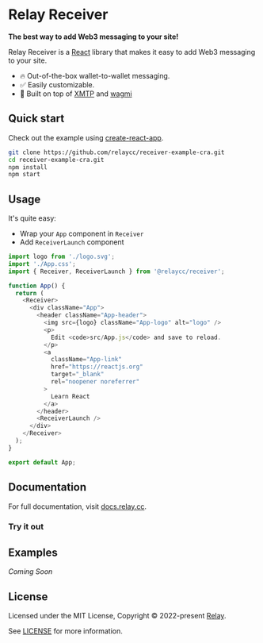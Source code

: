 # Relay Receiver

**The best way to add Web3 messaging to your site!**

Relay Receiver is a [React](https://reactjs.org/) library that makes it easy to
add Web3 messaging to your site.

- 🔥 Out-of-the-box wallet-to-wallet messaging.
- ✅ Easily customizable.
- 🦄 Built on top of [XMTP](https://xmtp.com) and [wagmi](https://github.com/tmm/wagmi)

## Quick start

Check out the example using [create-react-app](https://create-react-app.dev/).

```bash
git clone https://github.com/relaycc/receiver-example-cra.git
cd receiver-example-cra.git
npm install
npm start
```

## Usage

It's quite easy:

- Wrap your `App` component in `Receiver`
- Add `ReceiverLaunch` component

```TypeScript
import logo from './logo.svg';
import './App.css';
import { Receiver, ReceiverLaunch } from '@relaycc/receiver';

function App() {
  return (
    <Receiver>
      <div className="App">
        <header className="App-header">
          <img src={logo} className="App-logo" alt="logo" />
          <p>
            Edit <code>src/App.js</code> and save to reload.
          </p>
          <a
            className="App-link"
            href="https://reactjs.org"
            target="_blank"
            rel="noopener noreferrer"
          >
            Learn React
          </a>
        </header>
        <ReceiverLaunch />
      </div>
    </Receiver>
  );
}

export default App;
```

## Documentation

For full documentation, visit [docs.relay.cc](https://docs.relay.cc/relay/relay-receiver).

### Try it out

## Examples

_Coming Soon_

## License

Licensed under the MIT License, Copyright © 2022-present [Relay](https://relay.cc).

See [LICENSE](./LICENSE) for more information.
